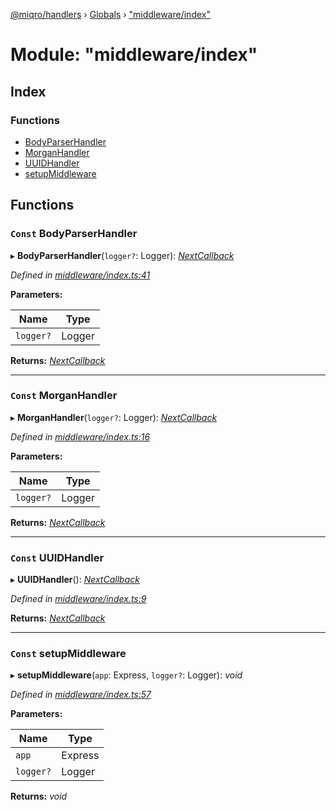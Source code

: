 [@miqro/handlers](../README.md) › [Globals](../globals.md) › ["middleware/index"](_middleware_index_.md)

# Module: "middleware/index"

## Index

### Functions

* [BodyParserHandler](_middleware_index_.md#const-bodyparserhandler)
* [MorganHandler](_middleware_index_.md#const-morganhandler)
* [UUIDHandler](_middleware_index_.md#const-uuidhandler)
* [setupMiddleware](_middleware_index_.md#const-setupmiddleware)

## Functions

### `Const` BodyParserHandler

▸ **BodyParserHandler**(`logger?`: Logger): *[NextCallback](_handler_common_index_.md#nextcallback)*

*Defined in [middleware/index.ts:41](https://github.com/claukers/miqro-express/blob/e61598b/src/middleware/index.ts#L41)*

**Parameters:**

Name | Type |
------ | ------ |
`logger?` | Logger |

**Returns:** *[NextCallback](_handler_common_index_.md#nextcallback)*

___

### `Const` MorganHandler

▸ **MorganHandler**(`logger?`: Logger): *[NextCallback](_handler_common_index_.md#nextcallback)*

*Defined in [middleware/index.ts:16](https://github.com/claukers/miqro-express/blob/e61598b/src/middleware/index.ts#L16)*

**Parameters:**

Name | Type |
------ | ------ |
`logger?` | Logger |

**Returns:** *[NextCallback](_handler_common_index_.md#nextcallback)*

___

### `Const` UUIDHandler

▸ **UUIDHandler**(): *[NextCallback](_handler_common_index_.md#nextcallback)*

*Defined in [middleware/index.ts:9](https://github.com/claukers/miqro-express/blob/e61598b/src/middleware/index.ts#L9)*

**Returns:** *[NextCallback](_handler_common_index_.md#nextcallback)*

___

### `Const` setupMiddleware

▸ **setupMiddleware**(`app`: Express, `logger?`: Logger): *void*

*Defined in [middleware/index.ts:57](https://github.com/claukers/miqro-express/blob/e61598b/src/middleware/index.ts#L57)*

**Parameters:**

Name | Type |
------ | ------ |
`app` | Express |
`logger?` | Logger |

**Returns:** *void*
